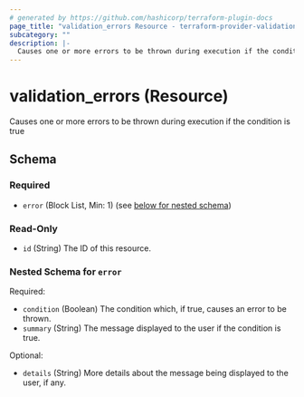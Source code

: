 ```yaml
---
# generated by https://github.com/hashicorp/terraform-plugin-docs
page_title: "validation_errors Resource - terraform-provider-validation"
subcategory: ""
description: |-
  Causes one or more errors to be thrown during execution if the condition is true
---
```


# validation_errors (Resource)

Causes one or more errors to be thrown during execution if the condition is true



<!-- schema generated by tfplugindocs -->
## Schema

### Required

- `error` (Block List, Min: 1) (see [below for nested schema](#nestedblock--error))

### Read-Only

- `id` (String) The ID of this resource.

<a id="nestedblock--error"></a>
### Nested Schema for `error`

Required:

- `condition` (Boolean) The condition which, if true, causes an error to be thrown.
- `summary` (String) The message displayed to the user if the condition is true.

Optional:

- `details` (String) More details about the message being displayed to the user, if any.
